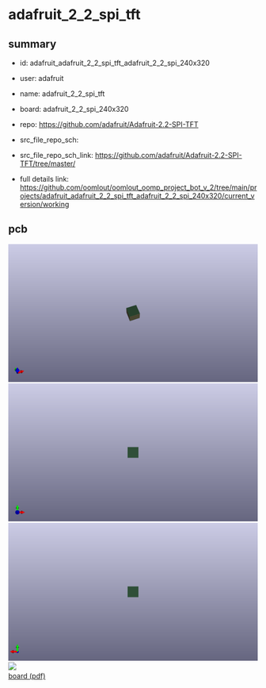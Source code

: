 # adafruit_2_2_spi_tft
 
## summary 
* id: adafruit_adafruit_2_2_spi_tft_adafruit_2_2_spi_240x320
* user: adafruit
* name: adafruit_2_2_spi_tft
* board: adafruit_2_2_spi_240x320
* repo: https://github.com/adafruit/Adafruit-2.2-SPI-TFT



* src_file_repo_sch: 
* src_file_repo_sch_link: https://github.com/adafruit/Adafruit-2.2-SPI-TFT/tree/master/
* full details link: https://github.com/oomlout/oomlout_oomp_project_bot_v_2/tree/main/projects/adafruit_adafruit_2_2_spi_tft_adafruit_2_2_spi_240x320/current_version/working  


## pcb  
![](working_3d_600.png) 
![](working_3d_front_600.png)  
![](working_3d_back_600.png)  
![](working_600.png)  
[board (pdf)](working.pdf)  




